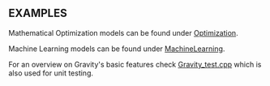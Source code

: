 

## EXAMPLES

Mathematical Optimization models can be found under [Optimization](https://github.com/coin-or/Gravity/tree/master/examples/Optimization).

Machine Learning models can be found under [MachineLearning](https://github.com/coin-or/Gravity/tree/master/examples/MachineLearning).

For an overview on Gravity's basic features check [Gravity_test.cpp](https://github.com/coin-or/Gravity/tree/master/examples/gravity_test) which is also used for unit testing.
